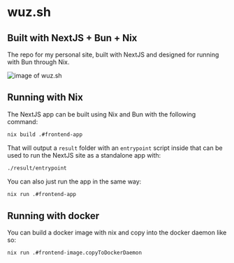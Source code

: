 # wuz.sh

## Built with NextJS + Bun + Nix

The repo for my personal site, built with NextJS and designed for running with
Bun through Nix.

![image of wuz.sh](https://github.com/user-attachments/assets/476f3fea-e5f3-42c0-9baf-9bd3cf1ecc33)

## Running with Nix

The NextJS app can be built using Nix and Bun with the following command:

```bash
nix build .#frontend-app
```

That will output a `result` folder with an `entrypoint` script inside that can
be used to run the NextJS site as a standalone app with:

```bash
./result/entrypoint
```

You can also just run the app in the same way:

```bash
nix run .#frontend-app
```

## Running with docker

You can build a docker image with nix and copy into the docker daemon like so:

```bash
nix run .#frontend-image.copyToDockerDaemon
```
